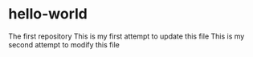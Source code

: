 # hello-world
The first repository
This is my first attempt to update this file
This is my second attempt to modify this file
